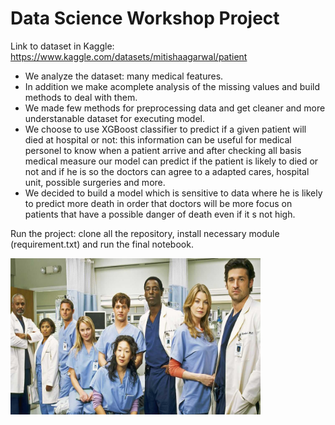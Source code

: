 # Data Science Workshop Project

Link to dataset in Kaggle: https://www.kaggle.com/datasets/mitishaagarwal/patient

- We analyze the dataset: many medical features.
- In addition we make acomplete analysis of the missing values and build methods to deal with them.
- We made few methods for preprocessing data and get cleaner and more understanable dataset for executing model.
- We choose to use XGBoost classifier to predict if a given patient will died at hospital or not: this information can be useful for medical personel to know when a patient arrive and after checking all basis medical measure our model can predict if the patient is likely to died or not and if he is so the doctors can agree to a adapted cares, hospital unit, possible surgeries and more.
- We decided to build a model which is sensitive to data where he is likely to predict more death in order that doctors will be more focus on patients that have a possible danger of death even if it s not high.


Run the project: clone all the repository, install necessary module (requirement.txt) and run the final notebook. 

<img src=https://github.com/EladBil/DS-Squad-Project/blob/main/greys-anatomy-ces-theories-sur-le-grand-final-de-la-serie-medicale-.jpeg width="400" height="250"/>
